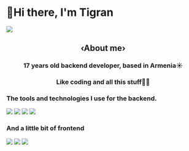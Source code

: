 <h1>👋Hi there, I'm Tigran </h1>
<img src="https://gifdb.com/images/high/coding-animated-laptop-flow-stream-ja04010rm5o68zfk.gif">
<h2 align="center">‹About me›</h23>
<h3 align="center">17 years old backend developer, based in Armenia☀</h3>
<h3 align="center">Like coding and all this stuff👨‍💻</h3>

<h3>The tools and technologies I use for the backend.</h3>
<div display="flex">
<img src="https://img.shields.io/badge/javascript-%23323330.svg?style=for-the-badge&logo=javascript&logoColor=%23F7DF1E">
<img src="https://img.shields.io/badge/node.js-6DA55F?style=for-the-badge&logo=node.js&logoColor=white">
<img src="https://img.shields.io/badge/express.js-%23404d59.svg?style=for-the-badge&logo=express&logoColor=%2361DAFB)">
<img src="https://img.shields.io/badge/NPM-%23CB3837.svg?style=for-the-badge&logo=npm&logoColor=white">
</div>
<h3>And a little bit of frontend</h3>
<div display="flex">
<img src="https://img.shields.io/badge/html5-%23E34F26.svg?style=for-the-badge&logo=html5&logoColor=white">
<img src="https://img.shields.io/badge/css3-%231572B6.svg?style=for-the-badge&logo=css3&logoColor=white">
<img src="https://img.shields.io/badge/react-%2320232a.svg?style=for-the-badge&logo=react&logoColor=%2361DAFB">
</div>
  
